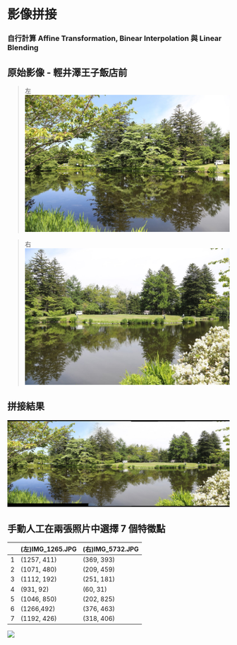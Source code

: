 # 影像拼接
### 自行計算 Affine Transformation, Binear Interpolation 與 Linear Blending

## 原始影像 - 輕井澤王子飯店前
> 左
![](https://github.com/elviselle/image_stitching/blob/master/.readme_imgs/IMG_1265.JPG)

> 右
![](https://github.com/elviselle/image_stitching/blob/master/.readme_imgs/IMG_5732.JPG)

## 拼接結果
![](https://github.com/elviselle/image_stitching/blob/master/.readme_imgs/merged.jpg)

## 手動人工在兩張照片中選擇 7 個特徵點
|     | (左)IMG_1265.JPG  | (右)IMG_5732.JPG |
| --- | ------------- | ------------- |
| 1 | (1257, 411)  | (369, 393) |
| 2 | (1071, 480)  | (209, 459) |
| 3 | (1112, 192)  | (251, 181) |
| 4 | (931, 92)    |  (60, 31)  |
| 5 | (1046, 850)  | (202, 825) |
| 6 | (1266,492)   | (376, 463) |
| 7 | (1192, 426)  | (318, 406) |

![](https://github.com/elviselle/image_stitching/blob/master/.readme_imgs/mapping_corp.jpg)



